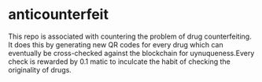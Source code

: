 # anticounterfeit
This repo is associated with countering the problem of drug counterfeiting. It does this by generating new QR codes for every drug which can eventually be cross-checked against the blockchain for uynuqueness.Every check is rewarded by 0.1 matic to inculcate the habit of checking the originality of drugs.

